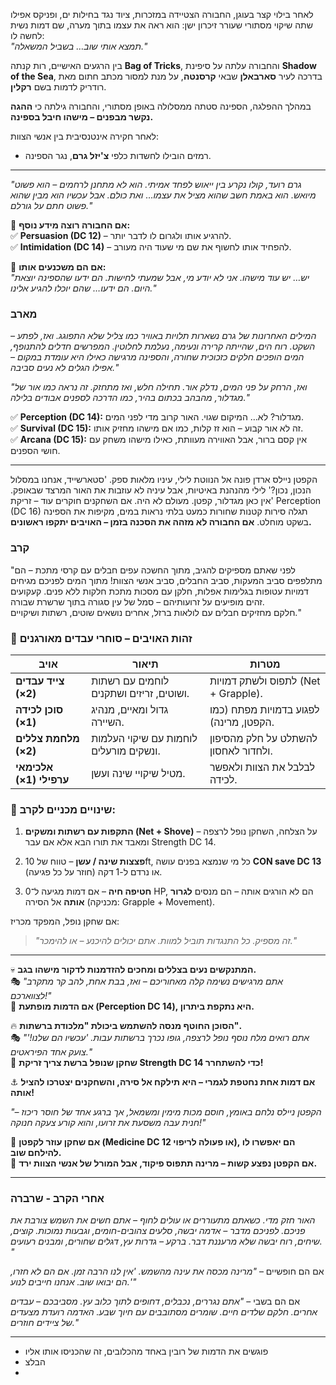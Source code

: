 לאחר בילוי קצר בעוגן, החבורה הצטיידה במזכרות, ציוד נגד בחילות ים, ופניקס אפילו שתה שיקוי מסתורי שעורר זיכרון ישן: הוא ראה את עצמו בתוך מערה, שם דמות נשית לחשה לו:  
_"תמצא אותי שוב… בשביל המשאלה."_

בין הרגעים האישיים, רות קנתה **Bag of Tricks**, והחבורה עלתה על סיפינת **Shadow of the Sea**, בדרכה לעיר **סארבאלן** שבאי **קרסנטה**, על מנת למסור מכתב חתום מאת רודריק לדמות בשם **רקלין**.

במהלך ההפלגה, הספינה סטתה ממסלולה באופן מסתורי, והחבורה גילתה כי **ההגה נקשר מבפנים – מישהו חיבל בספינה.**

לאחר חקירה אינטנסיבית בין אנשי הצוות:

- רמזים הובילו לחשדות כלפי **צ'יזל גרם**, נגר הספינה.

____
_"גרם רועד, קולו נקרע בין ייאוש לפחד אמיתי. הוא לא מתחנן לרחמים – הוא פשוט מיואש. הוא באמת חשב שהוא מציל את עצמו… ואת כולם. אבל עכשיו הוא מבין שהוא פשוט חתם על גורלם."_

📌 **אם החבורה רוצה מידע נוסף:**  
✅ **Persuasion (DC 12)** – להרגיע אותו ולגרום לו לדבר יותר.  
✅ **Intimidation (DC 14)** – להפחיד אותו לחשוף את שם מי שעוד היה מעורב.

🔹 **אם הם משכנעים אותו:**  
_"יש… יש עוד מישהו. אני לא יודע מי, אבל שמעתי לחישות. הם ידעו שהספינה יוצאת היום. הם ידעו… שהם יוכלו להגיע אלינו."_

### מארב
_המילים האחרונות של גרם נשארות תלויות באוויר כמו צליל שלא התפוגג. ואז, לפתע – השקט. רוח הים, שהייתה קרירה ונעימה, נעלמת לחלוטין. המפרשים חדלים להתנופף, המים הופכים חלקים כזכוכית שחורה, והספינה מרגישה כאילו היא עומדת במקום – אפילו הגלים לא נעים סביבה."_

_"ואז, הרחק על פני המים, נדלק אור. תחילה חלש, ואז מתחזק. זה נראה כמו אור של מגדלור, מהבהב בכתום בהיר, כמו הדרכה לספנים אבודים בלילה."_

✅ **Perception (DC 14):** מגדלור? לא… המיקום שגוי. האור קרוב מדי לפני המים.  
✅ **Survival (DC 15):** זה לא אור קבוע – הוא זז קלות, כמו אם מישהו מחזיק אותו.  
✅ **Arcana (DC 15):** אין קסם ברור, אבל האווירה מעוותת, כאילו מישהו משחק עם חושי הספנים.

___
הקפטן ניילס ארדן פונה אל הנווטת לילי, עיניו מלאות ספק. 'סטארשייד, אנחנו במסלול הנכון, נכון?' לילי מהנהנת באיטיות, אבל עיניה לא עוזבות את האור המרצד שבאופק. 'אין כאן מגדלור, קפטן. מעולם לא היה.
אם השחקנים חוקרים עוד – זריקת Perception (DC 16) תגלה סירות קטנות שחורות כמעט בלתי נראות במים, מקיפות את הספינה בשקט מוחלט.
**אם החבורה לא מזהה את הסכנה בזמן – האויבים יתקפו ראשונים.**


### קרב
"לפני שאתם מספיקים להגיב, מתוך החשכה עפים חבלים עם קרסי מתכת – הם מתלפפים סביב המעקות, סביב החבלים, סביב אנשי הצוות! מתוך המים לפניכם מגיחים דמויות עטופות בגלימות אפלות, חלקן עם מסכות מתכת חלקות ללא פנים. קעקועים זהים מופיעים על זרועותיהם – סמל של עין סגורה בתוך שרשרת שבורה.  
חלקם מחזיקים חבלים עם לולאות ברזל, אחרים נושאים שוטים, רשתות ושיקויים."

### 👥 **זהות האויבים – סוחרי עבדים מאורגנים**

| אויב                    | תיאור                                   | מטרות                                  |
| ----------------------- | --------------------------------------- | -------------------------------------- |
| **צייד עבדים (2×)**     | לוחמים עם רשתות ושוטים, זריזים ושתקנים. | לתפוס ולשתק דמויות (Net + Grapple).    |
| **סוכן לכידה (1×)**     | גדול ומאיים, מנהיג השיירה.              | לפגוע בדמויות מפתח (כמו הקפטן, מרינה). |
| **מלחמת צללים (2×)**    | לוחמות עם שיקוי העלמות ונשקים מורעלים.  | להשתלט על חלק מהסיפון ולחדור לאחסון.   |
| **אלכימאי ערפילי (1×)** | מטיל שיקויי שינה ועשן.                  | לבלבל את הצוות ולאפשר לכידה.           |

### 🎯 **שינויים מכניים לקרב:**

1. **התקפות עם רשתות ומשקים (Net + Shove)** – על הצלחה, השחקן נופל לרצפה ומאבד את תורו הבא אלא אם עבר Strength DC 14.
    
2. **פצצות שינה / עשן** – טווח של 10ft, כל מי שנמצא בפנים עושה **CON save DC 13** או נרדם ל-1 דקה (חוזר על כל פגיעה).
    
3. **חטיפה חיה** – אם דמות מגיעה ל־0 HP, הם לא הורגים אותה – הם מנסים **לגרור אותה** אל הסירה (מכניקה: Grapple + Movement).

אם שחקן נופל, המפקד מכריז:

> _"זה מספיק. כל התנגדות תוביל למוות. אתם יכולים להיכנע – או להימכר."_


___
💀 **המתנקשים נעים בצללים ומחכים להזדמנות לדקור מישהו בגב.**  
🎭 _"אתם מרגישים נשימה קלה מאחוריכם – ואז, בבת אחת, להב קר מתקרב לצווארכם!"_  
🔹 **אם הדמות מופתעת (Perception DC 14), היא נתקפת ביתרון.**

🔥 **הסוכן החוטף מנסה להשתמש ביכולת "מלכודת ברשתות".**  
🎭 _"אתם רואים מלח נוסף נופל לרצפה, גופו נכרך ברשתות עבות. 'עכשיו הם שלנו!' צועק אחד הפיראטים."_  
🔹 **שחקן שנופל ברשת צריך זריקת Strength DC 14 כדי להשתחרר!**

⚓ **אם דמות אחת נחטפת לגמרי – היא תילקח אל סירה, והשחקנים יצטרכו להציל אותה!**

_"הקפטן ניילס נלחם באומץ, חוסם מכות מימין ומשמאל, אך ברגע אחד של חוסר ריכוז – חנית עבה משסעת את זרועו, והוא קורע צעקה חנוקה!"_

🔹 **אם שחקן עוזר לקפטן (Medicine DC 12 או פעולה לריפוי), הם יאפשרו לו להילחם שוב.**  
🔹 **אם הקפטן נפצע קשות – מרינה תתפוס פיקוד, אבל המורל של אנשי הצוות ירד.**

___
### אחרי הקרב - שרברה

_האור חזק מדי. כשאתם מתעוררים או עולים לחוף – אתם חשים את השמש צורבת את פניכם. לפניכם מדבר – אדמה יבשה, סלעים צהובים-חומים, וגבעות נמוכות. קוצים, שיחים, רוח יבשה שלא מרעננת דבר. ברקע – גדרות עץ, דגלים שחורים, ומבנים רעועים. "_

אם הם חופשיים – _"מרינה מכסה את עינה מהשמש. 'אין לנו הרבה זמן. אם הם לא חזרו, הם יבואו שוב. אנחנו חייבים לנוע.'"_

אם הם בשבי – _"אתם נגררים, נכבלים, דחופים לתוך כלוב עץ. מסביבכם – עבדים אחרים. חלקם שלדים חיים. שומרים מסתובבים עם חיוך שבע. האדמה רועדת מצעדים של ציידים חוזרים."_

---
* פוגשים את הדמות של רובין באחד מהכלובים, זה שהכניסו אותו אליו
* הבלצ
* 